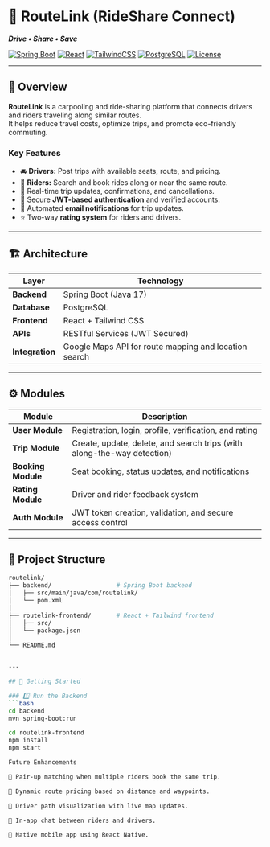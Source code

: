 # 🚗 RouteLink (RideShare Connect)
**_Drive • Share • Save_**

[![Spring Boot](https://img.shields.io/badge/Backend-SpringBoot-green?logo=springboot)](https://spring.io/projects/spring-boot)
[![React](https://img.shields.io/badge/Frontend-React-blue?logo=react)](https://react.dev/)
[![TailwindCSS](https://img.shields.io/badge/UI-TailwindCSS-38b2ac?logo=tailwind-css)](https://tailwindcss.com/)
[![PostgreSQL](https://img.shields.io/badge/Database-PostgreSQL-4169e1?logo=postgresql)](https://www.postgresql.org/)
[![License](https://img.shields.io/badge/License-MIT-yellow.svg)](LICENSE)

---

## 🌟 Overview

**RouteLink** is a carpooling and ride-sharing platform that connects drivers and riders traveling along similar routes.  
It helps reduce travel costs, optimize trips, and promote eco-friendly commuting.

### Key Features
- 🚘 **Drivers:** Post trips with available seats, route, and pricing.  
- 🧳 **Riders:** Search and book rides along or near the same route.  
- 🔔 Real-time trip updates, confirmations, and cancellations.  
- 🔐 Secure **JWT-based authentication** and verified accounts.  
- 📧 Automated **email notifications** for trip updates.  
- ⭐ Two-way **rating system** for riders and drivers.

---

## 🏗️ Architecture

| Layer | Technology |
|-------|-------------|
| **Backend** | Spring Boot (Java 17) |
| **Database** | PostgreSQL |
| **Frontend** | React + Tailwind CSS |
| **APIs** | RESTful Services (JWT Secured) |
| **Integration** | Google Maps API for route mapping and location search |

---

## ⚙️ Modules

| Module | Description |
|---------|--------------|
| **User Module** | Registration, login, profile, verification, and rating |
| **Trip Module** | Create, update, delete, and search trips (with along-the-way detection) |
| **Booking Module** | Seat booking, status updates, and notifications |
| **Rating Module** | Driver and rider feedback system |
| **Auth Module** | JWT token creation, validation, and secure access control |

---

## 📂 Project Structure
```bash
routelink/
├── backend/                  # Spring Boot backend
│   ├── src/main/java/com/routelink/
│   └── pom.xml
│
├── routelink-frontend/       # React + Tailwind frontend
│   ├── src/
│   └── package.json
│
└── README.md


---

## 🚀 Getting Started

### 1️⃣ Run the Backend
```bash
cd backend
mvn spring-boot:run

cd routelink-frontend
npm install
npm start

Future Enhancements

🤝 Pair-up matching when multiple riders book the same trip.

🧭 Dynamic route pricing based on distance and waypoints.

🚦 Driver path visualization with live map updates.

💬 In-app chat between riders and drivers.

📱 Native mobile app using React Native.

